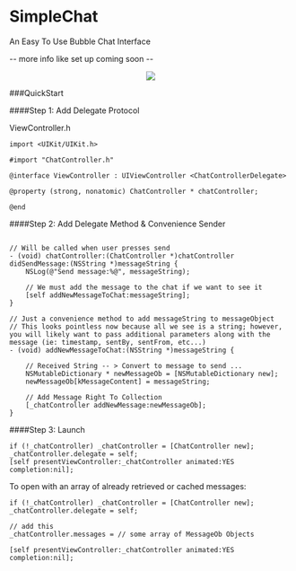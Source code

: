 SimpleChat
==========

An Easy To Use Bubble Chat Interface 


-- more info like set up coming soon --

<p align="center">
  <img src="http://i.stack.imgur.com/OrRIO.png?raw=true"><img />
</p>


###QuickStart

####Step 1: Add Delegate Protocol

ViewController.h

```ObjC
import <UIKit/UIKit.h>

#import "ChatController.h"

@interface ViewController : UIViewController <ChatControllerDelegate>

@property (strong, nonatomic) ChatController * chatController;

@end
```

####Step 2: Add Delegate Method & Convenience Sender

```ObjC

// Will be called when user presses send
- (void) chatController:(ChatController *)chatController didSendMessage:(NSString *)messageString {
    NSLog(@"Send message:%@", messageString);
    
    // We must add the message to the chat if we want to see it
    [self addNewMessageToChat:messageString];
}

// Just a convenience method to add messageString to messageObject
// This looks pointless now because all we see is a string; however, you will likely want to pass additional parameters along with the message (ie: timestamp, sentBy, sentFrom, etc...)
- (void) addNewMessageToChat:(NSString *)messageString {

    // Received String -- > Convert to message to send ...
    NSMutableDictionary * newMessageOb = [NSMutableDictionary new];
    newMessageOb[kMessageContent] = messageString;
    
    // Add Message Right To Collection
    [_chatController addNewMessage:newMessageOb];
}
```

####Step 3: Launch

```ObjC
if (!_chatController) _chatController = [ChatController new];
_chatController.delegate = self;
[self presentViewController:_chatController animated:YES completion:nil];
```    
    
    
To open with an array of already retrieved or cached messages:

```ObjC
if (!_chatController) _chatController = [ChatController new];
_chatController.delegate = self;

// add this
_chatController.messages = // some array of MessageOb Objects

[self presentViewController:_chatController animated:YES completion:nil];
```
